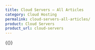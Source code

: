```yaml
---
title: Cloud Servers – All Articles
category: Cloud Hosting
permalink: cloud-servers-all-articles/
product: Cloud Servers
product_url: cloud-servers
---
```



{{<list product_url="cloud-servers">}}
